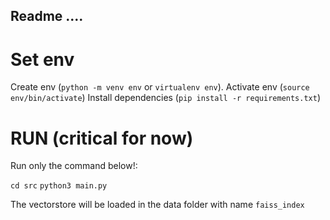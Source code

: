 ## Readme ....

# Set env
Create env (`python -m venv env` or `virtualenv env`).
Activate env (`source env/bin/activate`)
Install dependencies (`pip install -r requirements.txt`)

# RUN (critical for now)
Run only the command below!:

`cd src`
`python3 main.py`

The vectorstore will be loaded in the data folder with name `faiss_index` 